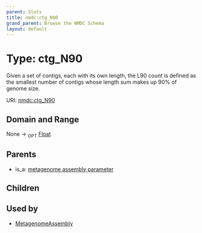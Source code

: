 ```yaml
---
parent: Slots
title: nmdc:ctg_N90
grand_parent: Browse the NMDC Schema
layout: default
---
```


# Type: ctg_N90


Given a set of contigs, each with its own length, the L90 count is defined as the smallest number of contigs whose length sum makes up 90% of genome size.

URI: [nmdc:ctg_N90](https://microbiomedata/meta/ctg_N90)

## Domain and Range

None ->  <sub>OPT</sub> [Float](types/Float.md)

## Parents

 *  is_a: [metagenome assembly parameter](metagenome_assembly_parameter.md)

## Children


## Used by

 * [MetagenomeAssembly](MetagenomeAssembly.md)
